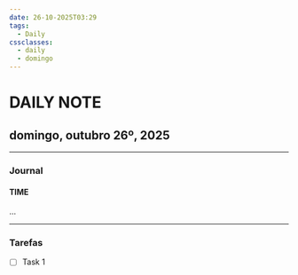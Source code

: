 ```yaml
---
date: 26-10-2025T03:29
tags:
  - Daily
cssclasses:
  - daily
  - domingo
---
```

# DAILY NOTE
## domingo, outubro 26º, 2025

***
### Journal
#### TIME


...
***
### Tarefas
- [ ] Task 1

